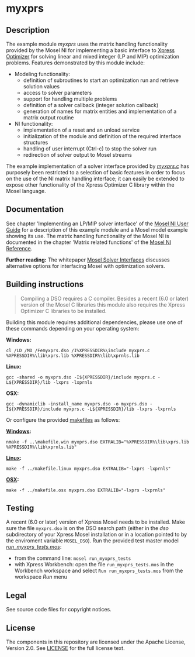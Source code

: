 # myxprs

## Description

The example module *myxprs* uses the matrix handling functionality provided by the Mosel NI for implementing a basic interface
to [Xpress Optimizer](https://www.fico.com/en/products/fico-xpress-solver) for solving linear and mixed integer (LP and MIP) optimization problems. Features demonstrated by this module include:

* Modeling functionality:
  * definition of subroutines to start an optimization run and retrieve solution values
  * access to solver parameters
  * support for handling multiple problems
  * definition of a solver callback (integer solution callback)
  * generation of names for matrix entities and implementation of a matrix output routine
* NI functionality:
  * implementation of a reset and an unload service
  * initialization of the module and definition of the required interface structures
  * handling of user interrupt (Ctrl-c) to stop the solver run
  * redirection of solver output to Mosel streams

The example implementation of a solver interface provided by *[myxprs.c](myxprs.c)* has purposely been restricted to a selection of basic features in order to focus on the use of the NI matrix handling interface; it can easily be extended to expose other functionality of the Xpress Optimizer C library within the Mosel language. 

## Documentation

See chapter 'Implementing an LP/MIP solver interface' of the [Mosel NI User Guide](http://www.fico.com/fico-xpress-optimization/docs/latest/mosel/mosel_niug/dhtml/index.html) for a description of this example module and a Mosel model example showing its use. The matrix handling functionality of the Mosel NI is documented in the chapter 'Matrix related functions' of the [Mosel NI Reference](http://www.fico.com/fico-xpress-optimization/docs/latest/mosel/mosel_NI/dhtml/index.html). 

**Further reading:** The whitepaper [Mosel Solver Interfaces](http://www.fico.com/fico-xpress-optimization/docs/latest/mosel/mosel_solvers/dhtml/index.html) discusses alternative options for interfacing Mosel with optimization solvers.


## Building instructions

> Compiling a DSO requires a C compiler.
> Besides a recent (6.0 or later) version of the Mosel C libraries this module also requires the Xpress Optimizer C libraries to be installed. 

Building this module requires additional dependencies, please use one of these commands depending on your operating system:

**Windows:**

`cl /LD /MD /Femyxprs.dso /I%XPRESSDIR%\include myxprs.c %XPRESSDIR%\lib\xprs.lib %XPRESSDIR%\lib\xprnls.lib`

**Linux:**

`gcc -shared -o myxprs.dso -I${XPRESSDIR}/include myxprs.c -L${XPRESSDIR}/lib -lxprs -lxprnls`

**OSX:**

`gcc -dynamiclib -install_name myxprs.dso -o myxprs.dso -I${XPRESSDIR}/include myxprs.c -L${XPRESSDIR}/lib -lxprs -lxprnls`

Or configure the provided [makefiles](../README.md) as follows:

**[Windows](../makefile.win):**

`nmake -f ..\makefile.win myxprs.dso EXTRALIB="%XPRESSDIR%\lib\xprs.lib %XPRESSDIR%\lib\xprnls.lib"`

**[Linux](../makefile.linux):**

`make -f ../makefile.linux myxprs.dso EXTRALIB="-lxprs -lxprnls"`

**[OSX](../makefile.osx):**

`make -f ../makefile.osx myxprs.dso EXTRALIB="-lxprs -lxprnls"`

## Testing

A recent (6.0 or later) version of Xpress Mosel needs to be installed.
Make sure the file `myxprs.dso` is on the DSO search path (either in the *dso* subdirectory of your Xpress Mosel installation or in a location pointed to by the enviroment variable `MOSEL_DSO`).
Run the provided test master model *[run_myxprs_tests.mos](run_myxprs_tests.mos)*:
* from the command line: `mosel run_myxprs_tests`
* with Xpress Workbench: open the file `run_myxprs_tests.mos` in the Workbench workspace and select `Run run_myxprs_tests.mos` from the workspace *Run* menu

## Legal

See source code files for copyright notices.

## License

The components in this repository are licensed under the Apache License, Version 2.0. See [LICENSE](../../LICENSE) for the full license text.

